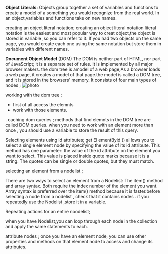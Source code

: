**Object Literals:**
Objects group together a set of variables and functions to create a model of a something you would recognize from the real world. In an object,variables and functions take on new names.

creating an object literal notation; creating an object literal notation literal notation is the easiest and most popular way to creat object,the object is stored in variable ,so you can refer to it. 
If you had two objects on the same page, you would create
each one using the same notation but store them in variables with different names.

**Document Object Model** 
(DOM) The DOM is neither part of HTML, nor part of JavaScript; it is a separate set of rules. It is implemented by all major browser makers.
the dom tree is amodel of a web page,As a browser loads a web page, it creates a model of that page.the model is called a DOM tree, and it is stored in the browsers' memory.
It consists of four main types of nodes ;
![photo](https://upload.wikimedia.org/wikipedia/commons/thumb/5/5a/DOM-model.svg/1200px-DOM-model.svg.png)

working with the dom tree :
- first of all access the elemnts
- work with those elements.

.
caching dom queries ; 
methods that find elemnts in the DOM tree are called DOM queries.
when you need to work with an element more than once , you should use a variable to store the result of this query.

Selecting elements using id attributes;
get El ementByid () al lows you to select a single element node by specifying the value of its id attribute.
This method has one parameter:
the value of the id attribute on the element you want to select. This value is placed inside quote marks because it is a string. The quotes can be single or double quotes, but they must match.

selecting an element from a nodelist ;

There are two ways to select an element from a Nodelist:
The item() method and array syntax. Both require the index number of the element you want.
Array syntax is preferred over the item() method because it is faster.before selecting a node from a nodelist , check that it contains nodes . if you repeatedly use the Nodelist ,store it in a variable.

Repeating actions for an entire noodelist;

when you have Nodelist,you can loop through each node in the collection and apply the same statements to each.

attribute nodes ;
once you have an element node, you can use other properties and methods on that element node to access and change its attributes.